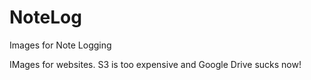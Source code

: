 # NoteLog
Images for Note Logging 

IMages for websites. S3 is too expensive and Google Drive sucks now!
